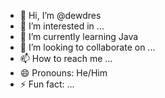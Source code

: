 - 👋 Hi, I’m @dewdres
- 👀 I’m interested in ...
- 🌱 I’m currently learning Java
- 💞️ I’m looking to collaborate on ...
- 📫 How to reach me ...
- 😄 Pronouns: He/Him
- ⚡ Fun fact: ...

<!---
dewdres/dewdres is a ✨ special ✨ repository because its `README.md` (this file) appears on your GitHub profile.
You can click the Preview link to take a look at your changes.
--->
